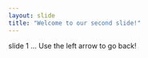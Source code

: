 ```yaml
---
layout: slide
title: "Welcome to our second slide!"
---
```

slide 1 ... 
Use the left arrow to go back!
